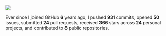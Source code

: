 ![](https://github.com/beucismis/beucismis/assets/40023234/e092789a-a89c-4c8c-baa8-2ddbe8ce9548)

Ever since I joined GitHub **6** years ago, I pushed **931** commits, opened **50** issues, submitted **24** pull requests, received **366** stars across **24** personal projects, and contributed to **8** public repositories.
